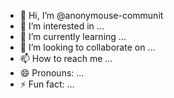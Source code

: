 - 👋 Hi, I’m @anonymouse-communit
- 👀 I’m interested in ...
- 🌱 I’m currently learning ...
- 💞️ I’m looking to collaborate on ...
- 📫 How to reach me ...
- 😄 Pronouns: ...
- ⚡ Fun fact: ...

<!---
anonymouse-communit/anonymouse-communit is a ✨ special ✨ repository because its `README.md` (this file) appears on your GitHub profile.
You can click the Preview link to take a look at your changes.
--->
